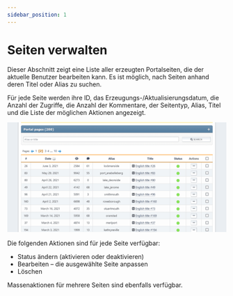 ```yaml
---
sidebar_position: 1
---
```


# Seiten verwalten
Dieser Abschnitt zeigt eine Liste aller erzeugten Portalseiten, die der aktuelle Benutzer bearbeiten kann. Es ist möglich, nach Seiten anhand deren Titel oder Alias zu suchen.

Für jede Seite werden ihre ID, das Erzeugungs-/Aktualisierungsdatum, die Anzahl der Zugriffe, die Anzahl der Kommentare, der Seitentyp, Alias, Titel und die Liste der möglichen Aktionen angezeigt.

![Seiten verwalten](manage_pages.png)

Die folgenden Aktionen sind für jede Seite verfügbar:
* Status ändern (aktivieren oder deaktivieren)
* Bearbeiten – die ausgewählte Seite anpassen
* Löschen

Massenaktionen für mehrere Seiten sind ebenfalls verfügbar.